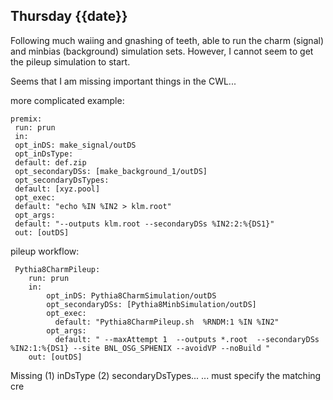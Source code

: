 ## Thursday {{date}}

Following much waiing and gnashing of teeth, able to run the charm (signal) and minbias (background) simulation sets.  However, I cannot seem to get the pileup simulation to start. 

Seems that I am missing important things in the CWL...

more complicated example:
```
premix:
 run: prun
 in:
 opt_inDS: make_signal/outDS
 opt_inDsType:
 default: def.zip
 opt_secondaryDSs: [make_background_1/outDS]
 opt_secondaryDsTypes:
 default: [xyz.pool]
 opt_exec:
 default: "echo %IN %IN2 > klm.root"
 opt_args:
 default: "--outputs klm.root --secondaryDSs %IN2:2:%{DS1}"
 out: [outDS]
```

pileup workflow:
```
 Pythia8CharmPileup:
    run: prun
    in:
        opt_inDS: Pythia8CharmSimulation/outDS
        opt_secondaryDSs: [Pythia8MinbSimulation/outDS]
        opt_exec:
          default: "Pythia8CharmPileup.sh  %RNDM:1 %IN %IN2"
        opt_args:
          default: " --maxAttempt 1  --outputs *.root  --secondaryDSs %IN2:1:%{DS1} --site BNL_OSG_SPHENIX --avoidVP --noBuild "
    out: [outDS]
```

Missing (1) inDsType (2) secondaryDsTypes...
... must specify the matching cre